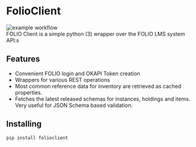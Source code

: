 # FolioClient
![example workflow](https://github.com/fontanka16/FolioClient/actions/workflows/python-package.yml/badge.svg)    
FOLIO Client is a simple python (3) wrapper over the FOLIO LMS system API:s

## Features
* Convenient FOLIO login and OKAPI Token creation
* Wrappers for various REST operations
* Most common reference data for inventory are retrieved as cached properties. 
* Fetches the latest released schemas for instances, holdings and items. Very useful for JSON Schema based validation.

## Installing
```pip install folioclient ```
